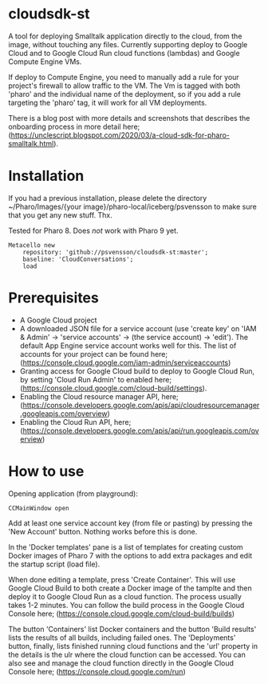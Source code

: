 # cloudsdk-st
A tool for deploying Smalltalk application directly to the cloud, from the image, without touching any files.
Currently supporting deploy to Google Cloud and to Google Cloud Run cloud functions (lambdas) and Google Compute Engine VMs.

If deploy to Compute Engine, you need to manually add a rule for your project's firewall to allow traffic to the VM. The Vm is tagged with both 'pharo' and the individual name of the deployment, so if you add a rule targeting the 'pharo' tag, it will work for all VM deployments.

There is a blog post with more details and screenshots that describes the onboarding process in more detail here; (https://unclescript.blogspot.com/2020/03/a-cloud-sdk-for-pharo-smalltalk.html).

# Installation

If you had a previous installation, please delete the directory ~/Pharo/Images/{your image}/pharo-local/iceberg/psvensson to make sure that you get any new stuff. Thx.

Tested for Pharo 8. Does *not* work with Pharo 9 yet.

```Smalltalk
Metacello new
    repository: 'github://psvensson/cloudsdk-st:master';
    baseline: 'CloudConversations';
    load
```

# Prerequisites

  - A Google Cloud project
  - A downloaded JSON file for a service account (use 'create key' on 'IAM & Admin' -> 'service accounts' -> (the service account) -> 'edit'). The default App Engine service account works well for this. The list of accounts for your project can be found here; (https://console.cloud.google.com/iam-admin/serviceaccounts)
  - Granting access for Google Cloud build to deploy to Google Cloud Run, by setting 'Cloud Run Admin' to enabled here; (https://console.cloud.google.com/cloud-build/settings).
  - Enabling the Cloud resource manager API, here; (https://console.developers.google.com/apis/api/cloudresourcemanager.googleapis.com/overview)
  - Enabling the Cloud Run API, here; (https://console.developers.google.com/apis/api/run.googleapis.com/overview)

# How to use

Opening application (from playground):
```Smalltalk
CCMainWindow open
```

Add at least one service account key (from file or pasting) by pressing the 'New Account' button. Nothing works before this is done.

In the 'Docker templates' pane is a list of templates for creating custom Docker images of Pharo 7 with the options to add extra packages and edit the startup script (load file).

When done editing a template, press 'Create Container'. This will use Google Cloud Build to both create a Docker image of the tamplte and then deploy it to Google Cloud Run as a cloud function. The process usually takes 1-2 minutes. You can follow the build process in the Google Cloud Console here; (https://console.cloud.google.com/cloud-build/builds)

The button 'Containers' list Docker containers and the button 'Build results' lists the results of all builds, including failed ones. The 'Deployments' button, finally, lists finished running cloud functions and the 'url' property in the details is the ulr where the cloud function can be accessed. You can also see and manage the cloud function directly in the Google Cloud Console here; (https://console.cloud.google.com/run)




